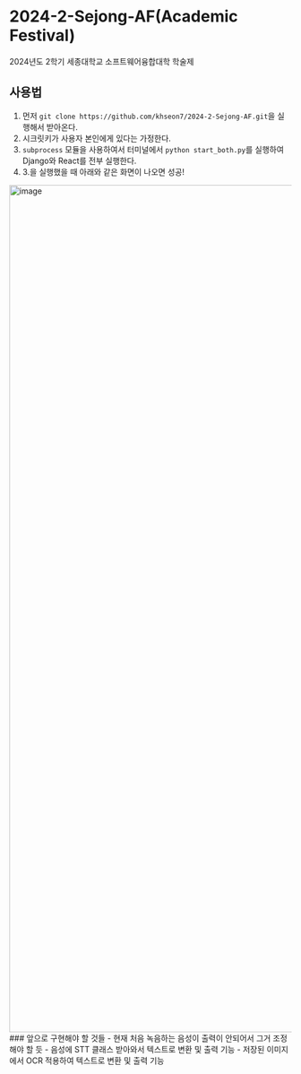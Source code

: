 # 2024-2-Sejong-AF(Academic Festival)
2024년도 2학기 세종대학교 소프트웨어융합대학 학술제
## 사용법
1. 먼저 `git clone https://github.com/khseon7/2024-2-Sejong-AF.git`을 실행해서 받아온다.
2. 시크릿키가 사용자 본인에게 있다는 가정한다.
3. `subprocess` 모듈을 사용하여서 터미널에서 `python start_both.py`를 실행하여 Django와 React를 전부 실행한다.
4. 3.을 실행했을 때 아래와 같은 화면이 나오면 성공!
<img width="1512" alt="image" src="https://github.com/user-attachments/assets/eba01c04-2325-49bb-9778-e375ecf59cfa">
### 앞으로 구현해야 할 것들
- 현재 처음 녹음하는 음성이 출력이 안되어서 그거 조정해야 할 듯
- 음성에 STT 클래스 받아와서 텍스트로 변환 및 출력 기능
- 저장된 이미지에서 OCR 적용하여 텍스트로 변환 및 출력 기능
